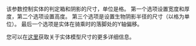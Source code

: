  该参数控制实体的判定箱和阴影的尺寸，单位是格。 第一个选项设置宽度和厚度，第二个选项设置高度。 第三个选项是设置生物阴影半径的尺寸（以格为单位）。 最后一个选项是实体在骑乘时的落脚处的Y轴偏移。

 您可以在[这里](https://mcreator.net/wiki/entity-model-sizes)获取关于实体模型尺寸的更多详细信息。
